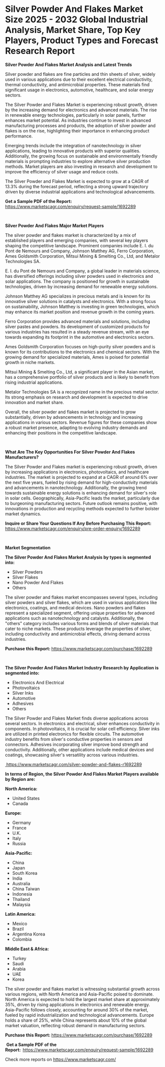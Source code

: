 <p><h1>Silver Powder And Flakes Market Size 2025 - 2032 Global Industrial Analysis, Market Share, Top Key Players, Product Types and Forecast Research Report</h1></p><p><strong>Silver Powder And Flakes Market Analysis and Latest Trends</strong></p>
<p><p>Silver powder and flakes are fine particles and thin sheets of silver, widely used in various applications due to their excellent electrical conductivity, thermal conductivity, and antimicrobial properties. These materials find significant usage in electronics, automotive, healthcare, and solar energy sectors. </p><p>The Silver Powder and Flakes Market is experiencing robust growth, driven by the increasing demand for electronics and advanced materials. The rise in renewable energy technologies, particularly in solar panels, further enhances market potential. As industries continue to invest in advanced manufacturing processes and products, the adoption of silver powder and flakes is on the rise, highlighting their importance in enhancing product performance.</p><p>Emerging trends include the integration of nanotechnology in silver applications, leading to innovative products with superior qualities. Additionally, the growing focus on sustainable and environmentally friendly materials is prompting industries to explore alternative silver production methods. Market players are also investing in research and development to improve the efficiency of silver usage and reduce costs. </p><p>The Silver Powder and Flakes Market is expected to grow at a CAGR of 13.3% during the forecast period, reflecting a strong upward trajectory driven by diverse industrial applications and technological advancements.</p></p>
<p><strong>Get a Sample PDF of the Report:&nbsp;</strong> <a href="https://www.marketscagr.com/enquiry/request-sample/1692289?utm_campaign=1126&utm_medium=2&utm_source=Github&utm_content=ia&utm_term=27032025&utm_id=silver-powder-and-flakes">https://www.marketscagr.com/enquiry/request-sample/1692289</a></p>
<p>&nbsp;</p>
<p><strong>Silver Powder And Flakes Major Market Players</strong></p>
<p><p>The silver powder and flakes market is characterized by a mix of established players and emerging companies, with several key players shaping the competitive landscape. Prominent companies include E. I. du Pont de Nemours and Company, Johnson Matthey AG, Ferro Corporation, Ames Goldsmith Corporation, Mitsui Mining & Smelting Co., Ltd, and Metalor Technologies SA.</p><p>E. I. du Pont de Nemours and Company, a global leader in materials science, has diversified offerings including silver powders used in electronics and solar applications. The company is positioned for growth in sustainable technologies, driven by increasing demand for renewable energy solutions.</p><p>Johnson Matthey AG specializes in precious metals and is known for its innovative silver solutions in catalysts and electronics. With a strong focus on sustainability, Johnson Matthey is investing in green technologies, which may enhance its market position and revenue growth in the coming years.</p><p>Ferro Corporation provides advanced materials and solutions, including silver pastes and powders. Its development of customized products for various industries has resulted in a steady revenue stream, with an eye towards expanding its footprint in the automotive and electronics sectors.</p><p>Ames Goldsmith Corporation focuses on high-purity silver powders and is known for its contributions to the electronics and chemical sectors. With the growing demand for specialized materials, Ames is poised for potential growth in niche markets.</p><p>Mitsui Mining & Smelting Co., Ltd, a significant player in the Asian market, has a comprehensive portfolio of silver products and is likely to benefit from rising industrial applications.</p><p>Metalor Technologies SA is a recognized name in the precious metal sector. Its strong emphasis on research and development is expected to drive innovation and market share.</p><p>Overall, the silver powder and flakes market is projected to grow substantially, driven by advancements in technology and increasing applications in various sectors. Revenue figures for these companies show a robust market presence, adapting to evolving industry demands and enhancing their positions in the competitive landscape.</p></p>
<p>&nbsp;</p>
<p><strong>What Are The Key Opportunities For Silver Powder And Flakes Manufacturers?</strong></p>
<p><p>The Silver Powder and Flakes market is experiencing robust growth, driven by increasing applications in electronics, photovoltaics, and healthcare industries. The market is projected to expand at a CAGR of around 6% over the next five years, fueled by rising demand for high-conductivity materials and advancements in nanotechnology. Additionally, the growing trend towards sustainable energy solutions is enhancing demand for silver's role in solar cells. Geographically, Asia-Pacific leads the market, particularly due to burgeoning manufacturing sectors. Future outlook remains positive, with innovations in production and recycling methods expected to further bolster market dynamics.</p></p>
<p><strong>Inquire or Share Your Questions If Any Before Purchasing This Report:</strong> <a href="https://www.marketscagr.com/enquiry/pre-order-enquiry/1692289?utm_campaign=1126&utm_medium=2&utm_source=Github&utm_content=ia&utm_term=27032025&utm_id=silver-powder-and-flakes">https://www.marketscagr.com/enquiry/pre-order-enquiry/1692289</a></p>
<p>&nbsp;</p>
<p><strong>Market Segmentation</strong></p>
<p><strong>The Silver Powder And Flakes Market Analysis by types is segmented into:</strong></p>
<p><ul><li>Silver Powders</li><li>Silver Flakes</li><li>Nano Powder And Flakes</li><li>Others</li></ul></p>
<p><p>The silver powder and flakes market encompasses several types, including silver powders and silver flakes, which are used in various applications like electronics, coatings, and medical devices. Nano powders and flakes represent a specialized segment, offering unique properties for advanced applications such as nanotechnology and catalysts. Additionally, the "others" category includes various forms and blends of silver materials that cater to niche markets. These products leverage the properties of silver, including conductivity and antimicrobial effects, driving demand across industries.</p></p>
<p><strong>Purchase this Report:&nbsp;</strong><a href="https://www.marketscagr.com/purchase/1692289?utm_campaign=1126&utm_medium=2&utm_source=Github&utm_content=ia&utm_term=27032025&utm_id=silver-powder-and-flakes">https://www.marketscagr.com/purchase/1692289</a></p>
<p>&nbsp;</p>
<p><strong>The Silver Powder And Flakes Market Industry Research by Application is segmented into:</strong></p>
<p><ul><li>Electronics And Electrical</li><li>Photovoltaics</li><li>Silver Inks</li><li>Automotive</li><li>Adhesives</li><li>Others</li></ul></p>
<p><p>The Silver Powder and Flakes Market finds diverse applications across several sectors. In electronics and electrical, silver enhances conductivity in components. In photovoltaics, it is crucial for solar cell efficiency. Silver inks are utilized in printed electronics for flexible circuits. The automotive industry benefits from silver's conductive properties in sensors and connectors. Adhesives incorporating silver improve bond strength and conductivity. Additionally, other applications include medical devices and coatings, showcasing silver's versatility across various industries.</p></p>
<p><a href="https://www.marketscagr.com/silver-powder-and-flakes-r1692289?utm_campaign=1126&utm_medium=2&utm_source=Github&utm_content=ia&utm_term=27032025&utm_id=silver-powder-and-flakes">&nbsp;https://www.marketscagr.com/silver-powder-and-flakes-r1692289</a></p>
<p><strong>In terms of Region, the Silver Powder And Flakes Market Players available by Region are:</strong></p>
<p>
    <p> <strong> North America: </strong>
        <ul>
            <li>United States</li>
            <li>Canada</li>
        </ul>
        </p> 
    <p> <strong> Europe: </strong>
        <ul>
            <li>Germany</li>
            <li>France</li>
            <li>U.K.</li>
            <li>Italy</li>
            <li>Russia</li>
        </ul>
        </p> 
    <p> <strong> Asia-Pacific: </strong>
        <ul>
            <li>China</li>
            <li>Japan</li>
            <li>South Korea</li>
            <li>India</li>
            <li>Australia</li>
            <li>China Taiwan</li>
            <li>Indonesia</li>
            <li>Thailand</li>
            <li>Malaysia</li>
        </ul>
        </p> 
    <p> <strong> Latin America: </strong>
        <ul>
            <li>Mexico</li>
            <li>Brazil</li>
            <li>Argentina Korea</li>
            <li>Colombia</li>
        </ul>
        </p> 
    <p> <strong> Middle East & Africa: </strong>
        <ul>
            <li>Turkey</li>
            <li>Saudi</li>
            <li>Arabia</li>
            <li>UAE</li>
            <li>Korea</li>
        </ul>
    </p>
    </p>
<p><p>The silver powder and flakes market is witnessing substantial growth across various regions, with North America and Asia-Pacific poised to dominate. North America is expected to hold the largest market share at approximately 35%, driven by rising applications in electronics and renewable energy. Asia-Pacific follows closely, accounting for around 30% of the market, fueled by rapid industrialization and technological advancements. Europe holds a share of 25%, while China represents about 10% of the global market valuation, reflecting robust demand in manufacturing sectors.</p></p>
<p><strong>Purchase this Report: </strong><a href="https://www.marketscagr.com/purchase/1692289?utm_campaign=1126&utm_medium=2&utm_source=Github&utm_content=ia&utm_term=27032025&utm_id=silver-powder-and-flakes">https://www.marketscagr.com/purchase/1692289</a></p>
<p>&nbsp;<strong>Get a Sample PDF of the Report:&nbsp;&nbsp;</strong><a href="https://www.marketscagr.com/enquiry/request-sample/1692289?utm_campaign=1126&utm_medium=2&utm_source=Github&utm_content=ia&utm_term=27032025&utm_id=silver-powder-and-flakes">https://www.marketscagr.com/enquiry/request-sample/1692289</a></p>
<p><strong></strong></p>
<p>Check more reports on <a href="https://www.marketscagr.com/?utm_campaign=1126&utm_medium=2&utm_source=Github&utm_content=ia&utm_term=27032025&utm_id=silver-powder-and-flakes">https://www.marketscagr.com/</a></p>